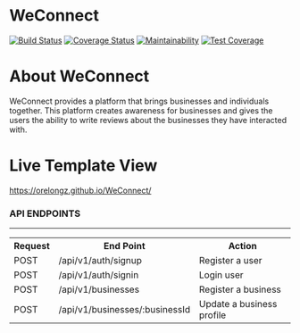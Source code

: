 # WeConnect
[![Build Status](https://travis-ci.org/Orelongz/WeConnect.svg?branch=feature/155516196/update-business)](https://travis-ci.org/Orelongz/WeConnect?branch=feature/155516196/update-business)
[![Coverage Status](https://coveralls.io/repos/github/Orelongz/WeConnect/badge.svg?branch=feature/155516196/update-business)](https://coveralls.io/github/Orelongz/WeConnect?branch=feature/155516196/update-business)
[![Maintainability](https://api.codeclimate.com/v1/badges/dbf93139a748aaefefcb/maintainability)](https://codeclimate.com/github/Orelongz/WeConnect/maintainability)
[![Test Coverage](https://api.codeclimate.com/v1/badges/dbf93139a748aaefefcb/test_coverage)](https://codeclimate.com/github/Orelongz/WeConnect/test_coverage)

# About WeConnect
WeConnect provides a platform that brings businesses and individuals together. This platform creates awareness for businesses and gives the users the ability to write reviews about the businesses they have interacted with.

# Live Template View
https://orelongz.github.io/WeConnect/

<h3>API ENDPOINTS</h3>
<hr>
<table>
  <tr>
      <th>Request</th>
      <th>End Point</th>
      <th>Action</th>
  </tr>
  <tr>
      <td>POST</td>
      <td>/api/v1/auth/signup</td>
      <td>Register a user</td>
  </tr>
  <tr>
      <td>POST</td>
      <td>/api/v1/auth/signin</td>
      <td>Login user</td>
  </tr>
  <tr>
      <td>POST</td>
      <td>/api/v1/businesses</td>
      <td>Register a business</td>
  </tr>
  <tr>
      <td>POST</td>
      <td>/api/v1/businesses/:businessId</td>
      <td>Update a business profile</td>
  </tr>
</table>